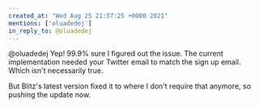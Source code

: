 ```yaml
---
created_at: "Wed Aug 25 21:57:25 +0000 2021"
mentions: ['oluadedej']
in_reply_to: @oluadedej
---
```


@oluadedej Yep! 99.9% sure I figured out the issue. The current implementation needed your Twitter email to match the sign up email. Which isn't necessarily true. 

But Blitz's latest version fixed it to where I don't require that anymore, so pushing the update now.